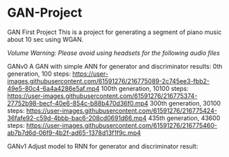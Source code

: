 # GAN-Project
GAN First Project
This is a project for generating a segment of piano music about 10 sec using WGAN.

*Volume Warning: Please avoid using headsets for the following audio files*

GANv0 A GAN with simple ANN for generator and discriminator
results:
0th generation, 100 steps: 
https://user-images.githubusercontent.com/61591276/216775089-2c745ee3-fbb2-49e5-80c4-6a4a4286e5af.mp4
100th generation, 10100 steps: 
https://user-images.githubusercontent.com/61591276/216775374-27752b98-becf-40e6-854c-b88b470d36f0.mp4
300th generation, 30100 steps: 
https://user-images.githubusercontent.com/61591276/216775424-36fafe92-c59d-4bbb-bac6-208cd0691d66.mp4
435th generation, 43600 steps: 
https://user-images.githubusercontent.com/61591276/216775460-ab7b7d6d-06f9-4b2f-ad65-1378d13f1f9c.mp4

GANv1 Adjust model to RNN for generator and discriminator
result:



